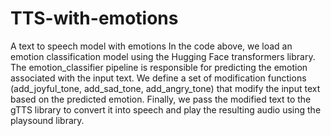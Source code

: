 # TTS-with-emotions
A text to speech model with emotions
In the code above, we load an emotion classification model using the Hugging Face transformers library. The emotion_classifier pipeline is responsible for predicting the emotion associated with the input text. We define a set of modification functions (add_joyful_tone, add_sad_tone, add_angry_tone) that modify the input text based on the predicted emotion. Finally, we pass the modified text to the gTTS library to convert it into speech and play the resulting audio using the playsound library.
